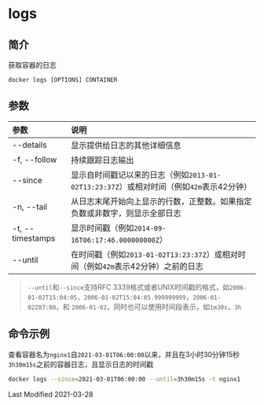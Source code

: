 # logs

## 简介

获取容器的日志

```
docker logs [OPTIONS] CONTAINER
```

## 参数

参数 | 说明
:- | :-
--details        | 显示提供给日志的其他详细信息
-f, --follow     | 持续跟踪日志输出
--since          | 显示自时间戳记以来的日志（例如`2013-01-02T13:23:37Z`）或相对时间（例如`42m`表示42分钟）
-n, --tail       | 从日志末尾开始向上显示的行数，正整数。如果指定负数或非数字，则显示全部日志
-t, --timestamps | 显示时间戳（例如`2014-09-16T06:17:46.000000000Z`）
--until          | 在时间戳（例如`2013-01-02T13:23:37Z`）或相对时间（例如`42m`表示42分钟）之前的日志

> `--until`和`--since`支持RFC 3339格式或者UNIX时间戳的格式，如`2006-01-02T15:04:05`，`2006-01-02T15:04:05.999999999`，`2006-01-02Z07:00`，和 `2006-01-02`，同时也可以使用时间段表示，如`1m30s`，`3h`

## 命令示例

查看容器名为`nginx1`自`2021-03-01T06:00:00`以来，并且在3小时30分钟15秒`3h30m15s`之前的容器日志，且显示日志的时间戳

```bash
docker logs --since=2021-03-01T06:00:00 --until=3h30m15s -t nginx1
```

Last Modified 2021-03-28
